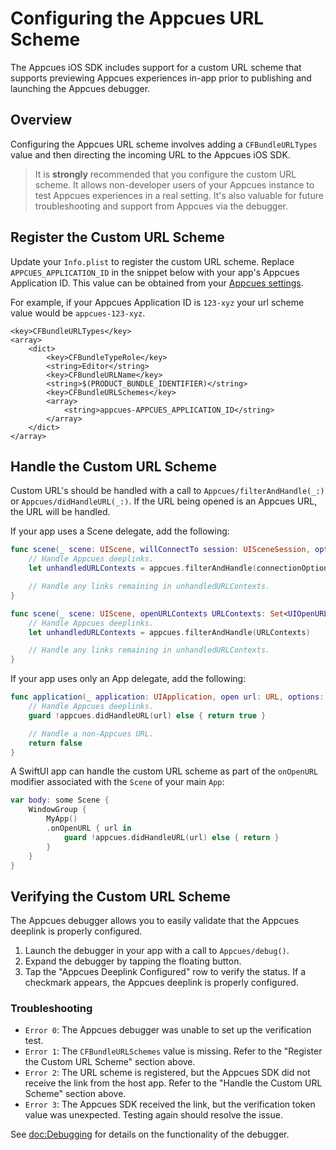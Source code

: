 # Configuring the Appcues URL Scheme

The Appcues iOS SDK includes support for a custom URL scheme that supports previewing Appcues experiences in-app prior to publishing and launching the Appcues debugger.

## Overview

Configuring the Appcues URL scheme involves adding a `CFBundleURLTypes` value and then directing the incoming URL to the Appcues iOS SDK.

> It is **strongly** recommended that you configure the custom URL scheme. It allows non-developer users of your Appcues instance to test Appcues experiences in a real setting. It's also valuable for future troubleshooting and support from Appcues via the debugger.

## Register the Custom URL Scheme

Update your `Info.plist` to register the custom URL scheme. Replace `APPCUES_APPLICATION_ID` in the snippet below with your app's Appcues Application ID. This value can be obtained from your [Appcues settings](https://studio.appcues.com/settings/installation).

For example, if your Appcues Application ID is `123-xyz` your url scheme value would be `appcues-123-xyz`.

```
<key>CFBundleURLTypes</key>
<array>
    <dict>
        <key>CFBundleTypeRole</key>
        <string>Editor</string>
        <key>CFBundleURLName</key>
        <string>$(PRODUCT_BUNDLE_IDENTIFIER)</string>
        <key>CFBundleURLSchemes</key>
        <array>
            <string>appcues-APPCUES_APPLICATION_ID</string>
        </array>
    </dict>
</array>
```

## Handle the Custom URL Scheme

Custom URL's should be handled with a call to ``Appcues/filterAndHandle(_:)`` or ``Appcues/didHandleURL(_:)``. If the URL being opened is an Appcues URL, the URL will be handled.

If your app uses a Scene delegate, add the following:

```swift
func scene(_ scene: UIScene, willConnectTo session: UISceneSession, options connectionOptions: UIScene.ConnectionOptions) {
    // Handle Appcues deeplinks.
    let unhandledURLContexts = appcues.filterAndHandle(connectionOptions.urlContexts)

    // Handle any links remaining in unhandledURLContexts.
}

func scene(_ scene: UIScene, openURLContexts URLContexts: Set<UIOpenURLContext>) {
    // Handle Appcues deeplinks.
    let unhandledURLContexts = appcues.filterAndHandle(URLContexts)

    // Handle any links remaining in unhandledURLContexts.
}
```

If your app uses only an App delegate, add the following:

```swift
func application(_ application: UIApplication, open url: URL, options: [UIApplication.OpenURLOptionsKey : Any] = [:] ) -> Bool {
    // Handle Appcues deeplinks.
    guard !appcues.didHandleURL(url) else { return true }

    // Handle a non-Appcues URL.
    return false
}
```

A SwiftUI app can handle the custom URL scheme as part of the `onOpenURL` modifier associated with the `Scene` of your main `App`:

```swift
var body: some Scene {
    WindowGroup {
        MyApp()
        .onOpenURL { url in
            guard !appcues.didHandleURL(url) else { return }
        }
    }
}
```

## Verifying the Custom URL Scheme

The Appcues debugger allows you to easily validate that the Appcues deeplink is properly configured.

1. Launch the debugger in your app with a call to ``Appcues/debug()``.
2. Expand the debugger by tapping the floating button.
3. Tap the "Appcues Deeplink Configured" row to verify the status. If a checkmark appears, the Appcues deeplink is properly configured. 

### Troubleshooting

- `Error 0`: The Appcues debugger was unable to set up the verification test.
- `Error 1`: The `CFBundleURLSchemes` value is missing. Refer to the "Register the Custom URL Scheme" section above.
- `Error 2`: The URL scheme is registered, but the Appcues SDK did not receive the link from the host app. Refer to the "Handle the Custom URL Scheme" section above.
- `Error 3`: The Appcues SDK received the link, but the verification token value was unexpected. Testing again should resolve the issue.

See <doc:Debugging> for details on the functionality of the debugger.
